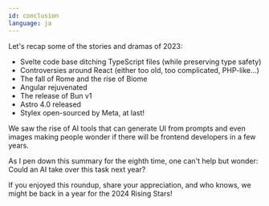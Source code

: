 ```yaml
---
id: conclusion
language: ja
---
```


Let's recap some of the stories and dramas of 2023:

- Svelte code base ditching TypeScript files (while preserving type safety)
- Controversies around React (either too old, too complicated, PHP-like...)
- The fall of Rome and the rise of Biome
- Angular rejuvenated
- The release of Bun v1
- Astro 4.0 released
- Stylex open-sourced by Meta, at last!

We saw the rise of AI tools that can generate UI from prompts and even images making people wonder if there will be frontend developers in a few years.

As I pen down this summary for the eighth time, one can't help but wonder: Could an AI take over this task next year? 

If you enjoyed this roundup, share your appreciation, and who knows, we might be back in a year for the 2024 Rising Stars!


